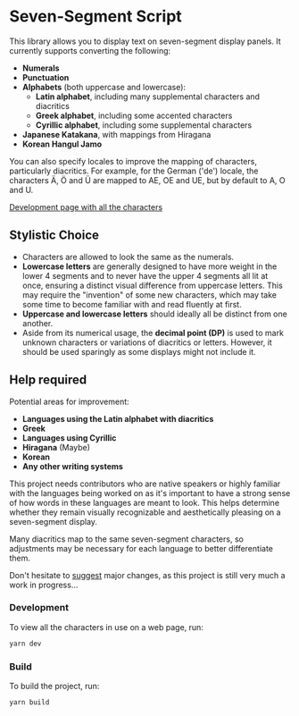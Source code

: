 # Seven-Segment Script

This library allows you to display text on seven-segment display panels.
It currently supports converting the following:
- **Numerals**
- **Punctuation**
- **Alphabets** (both uppercase and lowercase):
  - **Latin alphabet**, including many supplemental characters and diacritics
  - **Greek alphabet**, including some accented characters
  - **Cyrillic alphabet**, including some supplemental characters
- **Japanese Katakana**, with mappings from Hiragana
- **Korean Hangul Jamo**

You can also specify locales to improve the mapping of characters,
particularly diacritics.
For example, for the German ('de') locale, the characters Ä, Ö and Ü
are mapped to AE, OE and UE, but by default to A, O and U.

[Development page with all the characters](https://2sh.github.io/seven-segment-script/)

## Stylistic Choice
- Characters are allowed to look the same as the numerals.
- **Lowercase letters** are generally designed to have more weight in
  the lower 4 segments and to never have the upper 4 segments all lit
  at once,
  ensuring a distinct visual difference from uppercase letters.
  This may require the "invention" of some new characters, which may take
  some time to become familiar with and read fluently at first.
- **Uppercase and lowercase letters** should ideally all be distinct
  from one another.
- Aside from its numerical usage, the **decimal point (DP)**
  is used to mark unknown characters or variations of diacritics or letters.
  However, it should be used sparingly as some displays might not
  include it.

## Help required
Potential areas for improvement:
  - **Languages using the Latin alphabet with diacritics**
  - **Greek**
  - **Languages using Cyrillic**
  - **Hiragana** (Maybe)
  - **Korean**
  - **Any other writing systems**

This project needs contributors who are native speakers or highly
familiar with the languages being worked on as it's important to have a strong sense of how words in these languages are meant to look.
This helps determine whether they remain visually recognizable and
aesthetically pleasing on a seven-segment display.

Many diacritics map to the same seven-segment characters, so adjustments
may be necessary for each language to better differentiate them.

Don't hesitate to [suggest](https://github.com/2sh/seven-segment-script/discussions) major changes, as this project is still very
much a work in progress...

### Development

To view all the characters in use on a web page, run:
```sh
yarn dev
```

### Build

To build the project, run:
```sh
yarn build
```
